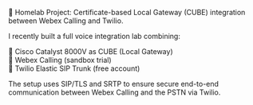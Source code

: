
🚀 Homelab Project: Certificate-based Local Gateway (CUBE) integration between Webex Calling and Twilio.

I recently built a full voice integration lab combining:  

🔹 Cisco Catalyst 8000V as CUBE (Local Gateway)  
🔹 Webex Calling (sandbox trial)  
🔹 Twilio Elastic SIP Trunk (free account)  

The setup uses SIP/TLS and SRTP to ensure secure end-to-end communication between Webex Calling and the PSTN via Twilio.

